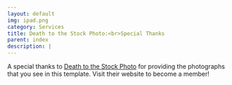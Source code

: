 ```yaml
---
layout: default
img: ipad.png
category: Services
title: Death to the Stock Photo:<br>Special Thanks
parent: index
description: |
---
```

  A special thanks to [Death to the Stock Photo](http://join.deathtothestockphoto.com/) for providing the photographs that you see in this template.  Visit their website to become a member!
